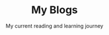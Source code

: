 ---
title: My Blogs
subtitle: My current reading and learning journey
cms_exclude: true

# View options
view: 3  # Same compact view as landing page
columns: '2'  # Two-column layout

# Optional header image
header:
  caption: ""
  image: ""
---